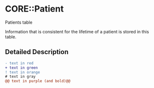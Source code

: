 # CORE::Patient

Patients table


Information that is consistent for the lifetime of a patient is stored in this table.

## Detailed Description

```diff
- text in red
+ text in green
! text in orange
# text in gray
@@ text in purple (and bold)@@
```
